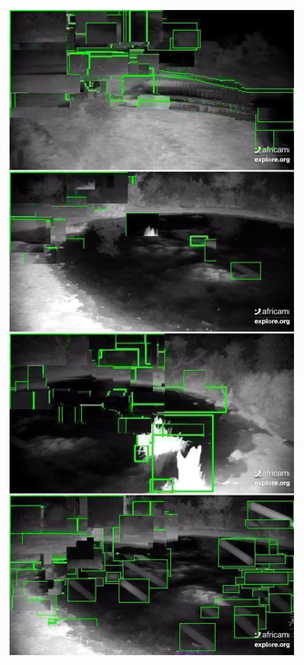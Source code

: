 ![20200624-231556-234601](in/20200624/20200624-231556-234601_0_.jpg)
![20200624-234606-000001](in/20200624/20200624-234606-000001_0_.jpg)
![20200625-000006-003011](in/20200625/20200625-000006-003011_0_.jpg)
![20200625-003016-010021](in/20200625/20200625-003016-010021_0_.jpg)
